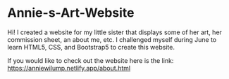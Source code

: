 # Annie-s-Art-Website
Hi! I created a website for my little sister that displays some of her art, her commission sheet, an about me, etc. I challenged myself during June to learn HTML5, CSS, and Bootstrap5 to create this website. 

If you would like to check out the website here is the link: https://anniewilump.netlify.app/about.html
